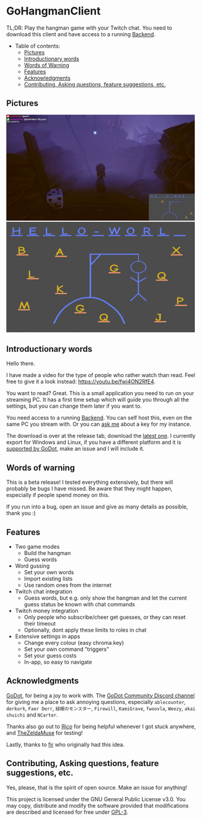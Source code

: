 # GoHangmanClient

TL;DR: Play the hangman game with your Twitch chat. You need to download this client and have access to a running [Backend](https://github.com/Poolitzer/GoHangmanServer).

* Table of contents:
  * [Pictures](#pictures)
  * [Introductionary words](#introductionary-words)
  * [Words of Warning](#words-of-warning)
  * [Features](#features)
  * [Acknowledgments](#acknowledgments)
  * [Contributing, Asking questions, feature suggestions, etc.](#contributing-asking-questions-feature-suggestions-etc)

## Pictures
<p float="left">
  <img src="/showcaseIngame.png" width="500" />
  <img src="/showcase.png" width="500" />
</p>

## Introductionary words
Hello there. 

I have made a video for the type of people who rather watch than read. Feel free to give it a look instead: https://youtu.be/fwi4ON2RfE4.

You want to read? Great. This is a small application you need to run on your streaming PC. It has a first time setup which will guide you through all the settings, but you can change them later if you want to.

You need access to a running [Backend](https://github.com/Poolitzer/GoHangmanServer). You can self host this, even on the same PC you stream with. Or you can [ask me](https://poolitzer.eu/#contact) about a key for my instance.

The download is over at the release tab, download the [latest one](https://github.com/Poolitzer/GoHangmanClient/releases/latest). I currently export for Windows and Linux, if you have a different platform and it is [supported by GoDot](https://docs.godotengine.org/en/stable/about/faq.html#which-platforms-are-supported-by-godot), make an issue and I will include it.

## Words of warning

This is a beta release! I tested everything extensively, but there will probably be bugs I have missed. Be aware that they might happen, especially if people spend money on this.

If you run into a bug, open an issue and give as many details as possible, thank you :)


## Features

- Two game modes
  - Build the hangman
  - Guess words
- Word gussing
  - Set your own words
  - Import existing lists
  - Use random ones from the internet
- Twitch chat integration
  - Guess words, but e.g. only show the hangman and let the current guess status be known with chat commands
- Twitch money integration 
  - Only people who subscribe/cheer get guesses, or they can reset their timeout
  - Optionally, dont apply these limits to roles in chat
- Extensive settings in apps
  - Change every colour (easy chroma key)
  - Set your own command "triggers"
  - Set your guess costs
  - In-app, so easy to navigate
 
 ## Acknowledgments
 
[GoDot](https://godotengine.org/), for being a joy to work with. The [GoDot Community Discord channel](https://discord.com/invite/4JBkykG) for giving me a place to ask annoying questions, especially `ablecounter`, `derkork`, `Faer Derr`, `緑眼のモンスター`, `Firewill`, `KamiGrave`, `fwoovla`, `Weezy`, `akai shuichi` and `NCarter`.

Thanks also go out to [Яico](https://github.com/d-Rickyy-b) for being helpful whenever I got stuck anywhere, and [TheZeldaMuse](https://www.twitch.tv/thezeldamuse) for testing!

Lastly, thanks to [fir](https://www.twitch.tv/fir_) who originally had this idea.
 
 ## Contributing, Asking questions, feature suggestions, etc.
 Yes, please, that is the spirit of open source. Make an issue for anything!
 
 This project is licensed under the GNU General Public License v3.0. You may copy, distribute and modify the software provided that modifications are described and licensed for free under [GPL-3](./license).
